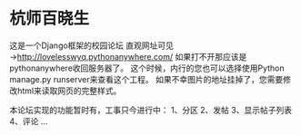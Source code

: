 # 杭师百晓生
这是一个Django框架的校园论坛
直观网址可见→http://lovelesswyq.pythonanywhere.com/
如果打不开那应该是pythonanywhere收回服务器了。
这个时候，内行的您也可以选择使用Python manage.py runserver来查看这个工程。
如果不幸图片的地址挂掉了，您需要修改html来读取网页的完整样式。

本论坛实现的功能暂时有，工事只今进行中：
1、分区
2、发帖
3、显示帖子列表
4、评论
...
